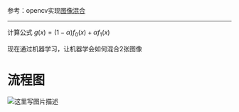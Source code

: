 参考：opencv实现[图像混合](http://blog.csdn.net/wc781708249/article/details/78296630#t3)


----------

计算公式
$g(x) = (1 - \alpha)f_{0}(x) + \alpha f_{1}(x)$

现在通过机器学习，让机器学会如何混合2张图像

# 流程图

![这里写图片描述](http://img.blog.csdn.net/20180131103808254?watermark/2/text/aHR0cDovL2Jsb2cuY3Nkbi5uZXQvd2M3ODE3MDgyNDk=/font/5a6L5L2T/fontsize/400/fill/I0JBQkFCMA==/dissolve/70/gravity/SouthEast)


